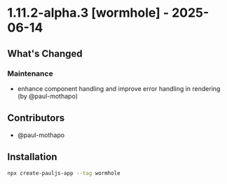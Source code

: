 # 1.11.2-alpha.3 [wormhole] - 2025-06-14

## What's Changed

### Maintenance
- enhance component handling and improve error handling in rendering (by @paul-mothapo)

## Contributors

- @paul-mothapo

## Installation

```bash
npx create-pauljs-app --tag wormhole
```
